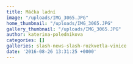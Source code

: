 ```yaml
---
title: Máčka ladní
image: "/uploads/IMG_3065.JPG"
home_thumbnail: "/uploads/IMG_3065.JPG"
gallery_thumbnail: "/uploads/IMG_3065.JPG"
author: katerina-polednikova
categories: []
galleries: slash-news-slash-rozkvetla-vinice
date: '2016-08-26 13:31:25 +0000'
---
```

